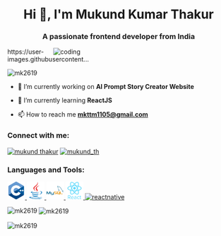 <h1 align="center">Hi 👋, I'm Mukund Kumar Thakur</h1>
<h3 align="center">A passionate frontend developer from India</h3>
<img align="right" alt="coding" width="400" src="https://camo.githubusercontent.com/c1dcb74cc1c1835b1d716f5051499a2814c683c806b15f04b0eba492863703e9/68747470733a2f2f63646e2e6472696262626c652e636f6d2f75736572732f3733303730332f73637265656e73686f74732f363538313234332f6176656e746f2e676966">  https://user-images.githubusercontent...


<p align="left"> <img src="https://komarev.com/ghpvc/?username=mk2619&label=Profile%20views&color=0e75b6&style=flat" alt="mk2619" /> </p>

- 🔭 I’m currently working on **AI Prompt Story Creator Website**

- 🌱 I’m currently learning **ReactJS**

- 📫 How to reach me **mkttm1105@gmail.com**

<h3 align="left">Connect with me:</h3>
<p align="left">
<a href="https://linkedin.com/in/mukund thakur" target="blank"><img align="center" src="https://raw.githubusercontent.com/rahuldkjain/github-profile-readme-generator/master/src/images/icons/Social/linked-in-alt.svg" alt="mukund thakur" height="30" width="40" /></a>
<a href="https://www.leetcode.com/mukund_th" target="blank"><img align="center" src="https://raw.githubusercontent.com/rahuldkjain/github-profile-readme-generator/master/src/images/icons/Social/leet-code.svg" alt="mukund_th" height="30" width="40" /></a>
</p>

<h3 align="left">Languages and Tools:</h3>
<p align="left"> <a href="https://www.w3schools.com/cpp/" target="_blank" rel="noreferrer"> <img src="https://raw.githubusercontent.com/devicons/devicon/master/icons/cplusplus/cplusplus-original.svg" alt="cplusplus" width="40" height="40"/> </a> <a href="https://www.java.com" target="_blank" rel="noreferrer"> <img src="https://raw.githubusercontent.com/devicons/devicon/master/icons/java/java-original.svg" alt="java" width="40" height="40"/> </a> <a href="https://www.mysql.com/" target="_blank" rel="noreferrer"> <img src="https://raw.githubusercontent.com/devicons/devicon/master/icons/mysql/mysql-original-wordmark.svg" alt="mysql" width="40" height="40"/> </a> <a href="https://reactjs.org/" target="_blank" rel="noreferrer"> <img src="https://raw.githubusercontent.com/devicons/devicon/master/icons/react/react-original-wordmark.svg" alt="react" width="40" height="40"/> </a> <a href="https://reactnative.dev/" target="_blank" rel="noreferrer"> <img src="https://reactnative.dev/img/header_logo.svg" alt="reactnative" width="40" height="40"/> </a> </p>

<p><img align="left" src="https://github-readme-stats.vercel.app/api/top-langs?username=mk2619&show_icons=true&locale=en&layout=compact" alt="mk2619" /></p>

<p>&nbsp;<img align="center" src="https://github-readme-stats.vercel.app/api?username=mk2619&show_icons=true&locale=en" alt="mk2619" /></p>

<p><img align="center" src="https://github-readme-streak-stats.herokuapp.com/?user=mk2619&" alt="mk2619" /></p>
